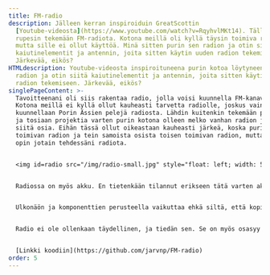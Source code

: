 ```yaml
---
title: FM-radio
description: Jälleen kerran inspiroiduin GreatScottin
  [Youtube-videosta](https://www.youtube.com/watch?v=RqyhvlMKt14). Tällä kertaa
  rupesin tekemään FM-radiota. Kotona meillä oli kyllä täysin toimiva radio,
  mutta sille ei ollut käyttöä. Minä sitten purin sen radion ja otin siitä
  kaiutinelementit ja antennin, joita sitten käytin uuden radion tekemiseen.
  Järkevää, eikös?
HTMLdescription: Youtube-videosta inspiroituneena purin kotoa löytyneen toimivan
  radion ja otin siitä kaiutinelementit ja antennin, joita sitten käytin uuden
  radion tekemiseen. Järkevää, eikös?
singlePageContent: >-
  Tavoitteenani oli siis rakentaa radio, jolla voisi kuunnella FM-kanavia.
  Kotona meillä ei kyllä ollut kauheasti tarvetta radiolle, joskus vain
  kuunnellaan Porin Ässien pelejä radiosta. Lähdin kuitenkin tekemään projektia,
  ja tosiaan projektia varten purin kotona olleen melko vanhan radion ja käytin
  siitä osia. Eihän tässä ollut oikeastaan kauheasti järkeä, koska purin
  toimivan radion ja tein samoista osista toisen toimivan radion, mutta ainakin
  opin jotain tehdessäni radiota.


  <img id=radio src="/img/radio-small.jpg" style="float: left; width: 500px" alt="Itsetehty puinen radio">Tämä on taas sellainen projekti, että en tosiaan muista kaikkia yksityiskohtia siitä. Yritän kuitenkin muistella ja selvittää tietoja mahdollisimman tarkasti. Radiovastaanottimena käytin samaa moduulia kuin GreatScott videossaan, eli TEA5767-moduulia. Sitä ohjasin tutusti Atmega328p-mikrokontrollerilla I2C-protokollalla lähetetyin komennoin. Radiovastaanottimesta äänisignaali kulkee digitaalisen potentiometrin ja operaatiovahvistimen läpi vahvistimen kautta kaiuttimiin. Vahvistin oli Kiinasta tilattu, ja siinä on sisäänrakennettuna Bluetooth, joten radioni toimii myös Bluetooth-kaiuttimena. Ohjasin äänisignaalin muistaakseni vähän erikoisesti radiomoduulista operaatiovahvistimen kautta digitaaliseen potentiometriin ja siitä vielä uudestaan toisen operaatiovahvistimen kautta varsinaiseen vahvistimeen. Näin tein muistaakseni muutamasta eri syystä. Ensinnäkin halusin varmaan muuttaa äänen voimakkuutta siten, että äänenvoimakkuus olisi järkevä digitaalisen potentiometrin molemmissa ääripäissä. Siispä ensimmäisen operaatiovahvistimen kytkin siten, että vahvistusta voi säätää fyysisen potentiometrin avulla sopivaksi. Toinen operaatiovahvistin taitaa olla muistaakseni kytketty vain siten, että se on ns. "voltage follower", siispä se ei tee signaalille mitään. Todennäköisesti se on aika turha. Käytin sitä varmaankin sen takia, että en ollut varma, mikä on Kiina-vahvistimen sisääntuloimpedanssi. Jos digitaalisesta potentiometristä tulevan signaalin olisi suoraan kytkenyt Kiina-vahvistimeen, äänenvoimakkuus olisi ehkä muuttunut, jos vahvistimen sisääntuloimpedanssi ei olisi kovin korkea. Operaatiovahvistin taas voi toimia pienenä virtalähteenä, siis signaalin mukana voi kulkea hieman virtaa ilman, että äänenvoimakkuus muuttuu. En tiedä oliko tuossa selityksessä mitään järkeä, toivottavasti lukija ymmärsi. <img id=radio-inside src="/img/radio-inside-small.jpg" style="float: left; width: 500px" alt="Radio sisältäpäin. Elektroniikka ja johtoja">


  Radiossa on myös akku. En tietenkään tilannut erikseen tätä varten akkua, vaan purin kotona lojuneen vanhan käyttämättömän läppärin ja otin siitä akut. Lisäksi tilasin Ebaystä akkujen hyvinvoinnista huolehtivan palikan. (Se siis estää akkuja ylilatautumista tai purkautumasta liian tyhjiksi ja siinä on myös oikosulkusuoja.)


  Ulkonäön ja komponenttien perusteella vaikuttaa ehkä siltä, että kopioin koko projektin suoraan Youtubesta. En kuitenkaan tehnyt näin. Esimerkiksi käyttämäni digitaalinen potentiometri (X9C104) on eri kuin videossa, ja opettelin käyttämään sitä netistä löytyneen "datasheetin" perusteella. Lisäksi koodi on jälleen kerran itse kirjoittamaani. Siitä minulla ei taaskaan ole kauheasti sanottavaa, koska en muista kauheasti sen toimintaperiaatteesta. Muistaakseni jonkin aikaa radion tekemisen jälkeen mietin, että koodi on varmaan aika huonoa, koska radiota käytettäessä hypitään koko ajan funktiosta toiseen ilman, että päästäisiin funktion loppuun tai palautettaisiin mitään. Tämä ei tosiaan ole kauhean hyvä ratkaisu. Näin jälkeenpäin mietittynä toteutin siis radion käyttöjärjestelmän hyvin huonosti.<img id=radio-inside2 src="/img/radio-inside2-small.jpg" style="float: right; width: 400px" alt="Radion elektroniikkaa. X9C104, operaatiovahvistin, Atmega328p, TEA5767 ja muita komponentteja."> En kuitenkaan korjannut tätä ongelmaa koskaan, koska radio toimi. Toki, jos tästä aiheutuisi ongelmia tai jos radiota käyttäisi joku muu kuin minä, korjaisin ongelman. Nyt tätä tekstiä kirjoittaessa kyllä nolottaa julkaista tällaista, mutta en enää rupea korjaamaan koodia. Virheistä oppii.


  Radio ei ole ollenkaan täydellinen, ja tiedän sen. Se on myös osasyy sille, että radiota ei ole koskaan käytetty kovin paljoa. Ensinnäkin äänenlaatu ei tosiaan ole mikään ihmeellinen. Ihmeellistä ei kyllä voi olettaakaan, kun käyttää vanhasta radiosta ongittuja kaiuttimia ja laittaa ne koteloon miettimättä akustiikkaa ollenkaan. Lisäksi Kiinasssa tilatussa vahvistimessa on hyvin rasittava ominaisuus: Kun radion käynnistää, se piippaa. Ja piippaus on jostain syystä todella voimakas. Tekee melkein mieli laittaa kädet korville. Tämän takia ei oikein koskaan tee mieli edes laittaa radiota päälle.


  [Linkki koodiin](https://github.com/jarvnp/FM-radio)
order: 5
---
```

